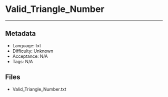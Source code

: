 # Valid_Triangle_Number

---

## Metadata

- Language: txt
- Difficulty: Unknown
- Acceptance: N/A
- Tags: N/A

## Files

- Valid_Triangle_Number.txt
